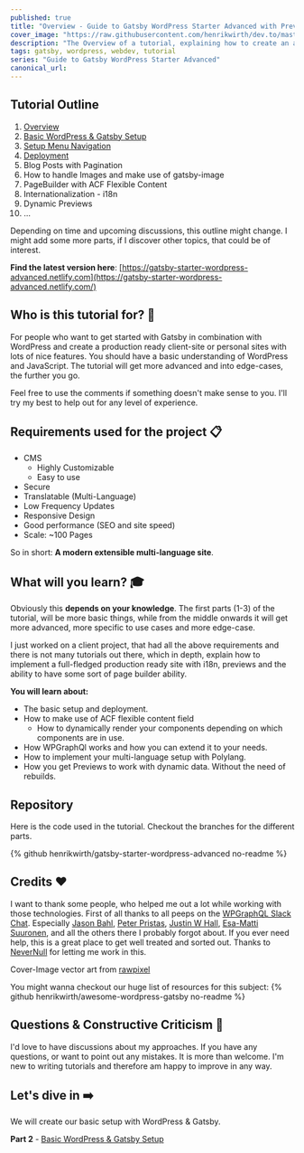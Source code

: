 ```yaml
---
published: true
title: "Overview - Guide to Gatsby WordPress Starter Advanced with Previews, i18n and more"
cover_image: "https://raw.githubusercontent.com/henrikwirth/dev.to/master/articles/guide-to-gatsby-wordpress-starter-advanced/images/01/cover.png"
description: "The Overview of a tutorial, explaining how to create an advanced Gatsby site with WordPress as a headless CMS."
tags: gatsby, wordpress, webdev, tutorial
series: "Guide to Gatsby WordPress Starter Advanced"
canonical_url:
---
```


## Tutorial Outline

1. [Overview](https://dev.to/nevernull/overview-guide-to-gatsby-wordpress-starter-advanced-with-previews-i18n-and-more-583l)
2. [Basic WordPress & Gatsby Setup](https://dev.to/nevernull/basic-wordpress-gatsby-setup-guide-to-gatsby-wordpress-starter-advanced-with-previews-i18n-and-more-44d8)
3. [Setup Menu Navigation](https://dev.to/nevernull/setup-menu-navigation-guide-to-gatsby-wordpress-starter-advanced-with-previews-i18n-and-more-3bfl)
4. [Deployment](https://dev.to/nevernull/deployment-guide-to-gatsby-wordpress-starter-advanced-with-previews-i18n-and-more-2g2o)
5. Blog Posts with Pagination
6. How to handle Images and make use of gatsby-image
7. PageBuilder with ACF Flexible Content
8. Internationalization - i18n
9. Dynamic Previews
10. ...

Depending on time and upcoming discussions, this outline might change. I might add some more parts, if I discover other topics, that could be of interest.

**Find the latest version here**: [https://gatsby-starter-wordpress-advanced.netlify.com](https://gatsby-starter-wordpress-advanced.netlify.com/)

## Who is this tutorial for? 👥

For people who want to get started with Gatsby in combination with WordPress and create a production ready client-site or personal sites with lots of nice features. You should have a basic understanding of WordPress and JavaScript. The tutorial will get more advanced and into edge-cases, the further you go.

Feel free to use the comments if something doesn't make sense to you. I'll try my best to help out for any level of experience.

## Requirements used for the project 📋

- CMS
  - Highly Customizable
  - Easy to use
- Secure
- Translatable (Multi-Language)
- Low Frequency Updates
- Responsive Design
- Good performance (SEO and site speed)
- Scale: ~100 Pages

So in short: **A modern extensible multi-language site**.

## What will you learn? 🎓

Obviously this **depends on your knowledge**. The first parts (1-3) of the tutorial, will be more basic things, while from the middle onwards it will get more advanced, more specific to use cases and more edge-case.

I just worked on a client project, that had all the above requirements and there is not many tutorials out there, which in depth, explain how to implement a full-fledged production ready site with i18n, previews and the ability to have some sort of page builder ability.

**You will learn about:**

- The basic setup and deployment.
- How to make use of ACF flexible content field
  - How to dynamically render your components depending on which components are in use.
- How WPGraphQl works and how you can extend it to your needs.
- How to implement your multi-language setup with Polylang.
- How you get Previews to work with dynamic data. Without the need of rebuilds.

## Repository

Here is the code used in the tutorial. Checkout the branches for the different parts.

{% github henrikwirth/gatsby-starter-wordpress-advanced no-readme %}

## Credits :heart:

I want to thank some people, who helped me out a lot while working with those technologies. First of all thanks to all peeps on the [WPGraphQL Slack Chat](https://wpgql-slack.herokuapp.com/). Especially [Jason Bahl](https://github.com/jasonbahl), [Peter Pristas](https://github.com/pristas-peter), [Justin W Hall](https://github.com/justinwhall), [Esa-Matti Suuronen](https://github.com/esamattis), and all the others there I probably forgot about. If you ever need help, this is a great place to get well treated and sorted out. Thanks to [NeverNull](https://www.nevernull.io) for letting me work in this.

Cover-Image vector art from <a href="https://pixabay.com/users/rawpixel-4283981/?utm_source=link-attribution&amp;utm_medium=referral&amp;utm_campaign=image&amp;utm_content=3190194">rawpixel</a>

You might wanna checkout our huge list of resources for this subject:
{% github henrikwirth/awesome-wordpress-gatsby no-readme %}



## Questions & Constructive Criticism :thought_balloon:

I'd love to have discussions about my approaches. If you have any questions, or want to point out any mistakes. It is more than welcome. I'm new to writing tutorials and therefore am happy to improve in any way.

## Let's dive in :arrow_right:

We will create our basic setup with WordPress & Gatsby.

**Part 2** - [Basic WordPress & Gatsby Setup](https://dev.to/nevernull/basic-wordpress-gatsby-setup-guide-to-gatsby-wordpress-starter-advanced-with-previews-i18n-and-more-44d8)
